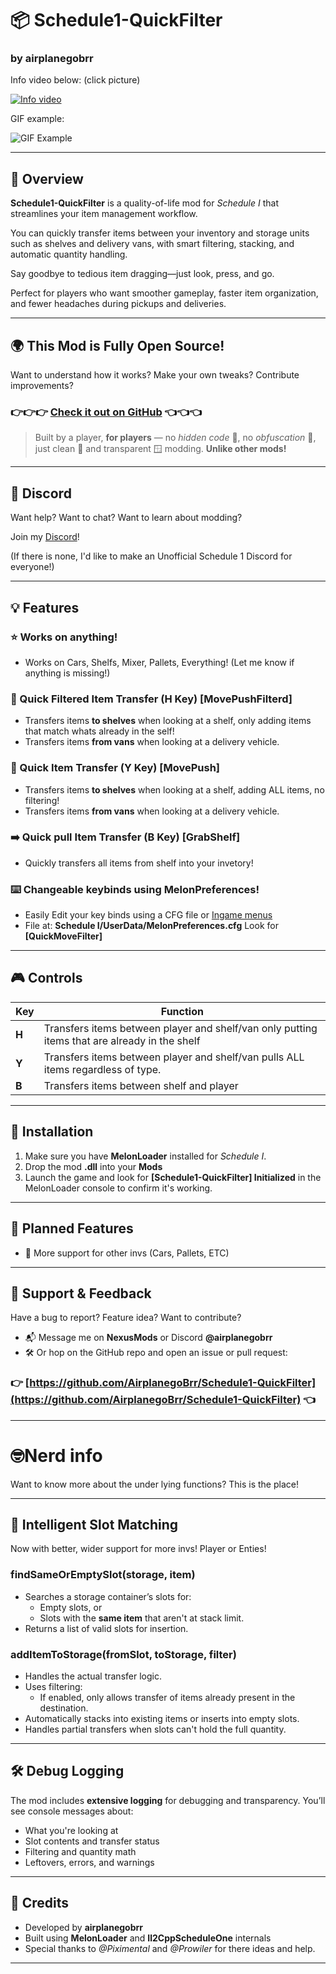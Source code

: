 # 📦 Schedule1-QuickFilter

### by airplanegobrr


Info video below: (click picture)

[![Info video](https://img.youtube.com/vi/nQxGSbygMoU/0.jpg)](https://youtu.be/nQxGSbygMoU)


GIF example:

![GIF Example](https://github.com/AirplanegoBrr/Schedule1-QuickFilter/blob/master/assests/using.gif?raw=true)

---

## 📝 Overview
**Schedule1-QuickFilter** is a quality-of-life mod for *Schedule I* that streamlines your item management workflow.

You can quickly transfer items between your inventory and storage units such as shelves and delivery vans, with smart filtering, stacking, and automatic quantity handling.

Say goodbye to tedious item dragging—just look, press, and go.

Perfect for players who want smoother gameplay, faster item organization, and fewer headaches during pickups and deliveries.

---

## 🌍 **This Mod is Fully Open Source!**

Want to understand how it works? Make your own tweaks? Contribute improvements?

### 👉👉👉 [Check it out on GitHub](https://github.com/AirplanegoBrr/Schedule1-QuickFilter) 👈👈👈


> Built by a player, **for players** — no *hidden code* 🫣, no *obfuscation* 🥸, just clean 🧹 and transparent 🪟 modding. **Unlike other mods!**

---

## 💬 Discord

Want help? Want to chat? Want to learn about modding?

Join my [Discord](M6A2eK7)!

(If there is none, I'd like to make an Unofficial Schedule 1 Discord for everyone!)

---

## 💡 Features


### ⭐ Works on anything!
- Works on Cars, Shelfs, Mixer, Pallets, Everything! (Let me know if anything is missing!)

### 🔄 Quick Filtered Item Transfer (**H** Key) [MovePushFilterd]
- Transfers items **to shelves** when looking at a shelf, only adding items that match whats already in the self!
- Transfers items **from vans** when looking at a delivery vehicle.

### 🔄 Quick Item Transfer (**Y** Key) [MovePush]
- Transfers items **to shelves** when looking at a shelf, adding ALL items, no filtering!
- Transfers items **from vans** when looking at a delivery vehicle.

### ➡️ Quick pull Item Transfer (**B** Key) [GrabShelf]
- Quickly transfers all items from shelf into your invetory!

### ⌨️ Changeable keybinds using **MelonPreferences**!
- Easily Edit your key binds using a CFG file or [Ingame menus](https://www.nexusmods.com/schedule1/mods/397)
- File at: **Schedule I/UserData/MelonPreferences.cfg** Look for **[QuickMoveFilter]**

---

## 🎮 Controls

| Key | Function |
|-----|----------|
| **H** | Transfers items between player and shelf/van only putting items that are already in the shelf |
| **Y** | Transfers items between player and shelf/van pulls ALL items regardless of type. |
| **B** | Transfers items between shelf and player |

---

## 🔧 Installation

1. Make sure you have **MelonLoader** installed for *Schedule I*.
2. Drop the mod **.dll** into your **Mods**
3. Launch the game and look for **[Schedule1-QuickFilter] Initialized** in the MelonLoader console to confirm it's working.

---

## 📢 Planned Features

- 🤔 More support for other invs (Cars, Pallets, ETC)

---

## 💬 Support & Feedback

Have a bug to report? Feature idea? Want to contribute?
- 📬 Message me on **NexusMods** or Discord **@airplanegobrr**
- 🛠 Or hop on the GitHub repo and open an issue or pull request:

### 👉 [https://github.com/AirplanegoBrr/Schedule1-QuickFilter](https://github.com/AirplanegoBrr/Schedule1-QuickFilter) 👈

---

# 🤓Nerd info

Want to know more about the under lying functions? This is the place!


---

## 🧠 Intelligent Slot Matching

Now with better, wider support for more invs! Player or Enties!

### **findSameOrEmptySlot(storage, item)**
- Searches a storage container’s slots for:
  - Empty slots, or
  - Slots with the **same item** that aren't at stack limit.
- Returns a list of valid slots for insertion.

### **addItemToStorage(fromSlot, toStorage, filter)**
- Handles the actual transfer logic.
- Uses filtering:
  - If enabled, only allows transfer of items already present in the destination.
- Automatically stacks into existing items or inserts into empty slots.
- Handles partial transfers when slots can't hold the full quantity.

---

## 🛠️ Debug Logging
The mod includes **extensive logging** for debugging and transparency. You’ll see console messages about:
- What you're looking at
- Slot contents and transfer status
- Filtering and quantity math
- Leftovers, errors, and warnings

---

## 🙏 Credits

- Developed by **airplanegobrr**
- Built using **MelonLoader** and **Il2CppScheduleOne** internals
- Special thanks to *@Piximental* and *@Prowiler* for there ideas and help.

---

